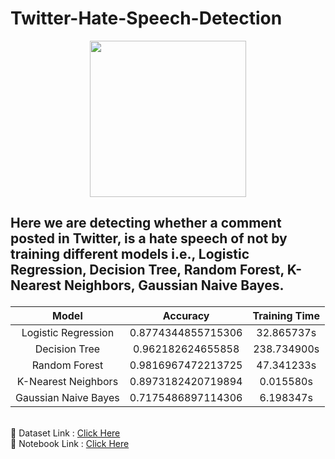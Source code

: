 # Twitter-Hate-Speech-Detection

<p align="center"><img src="https://cliply.co/wp-content/uploads/2021/09/CLIPLY_372109260_TWITTER_LOGO_400.gif" height="250"></p>

## <p aling="justify">Here we are detecting whether a comment posted in Twitter, is a hate speech of not by training different models i.e., Logistic Regression, Decision Tree, Random Forest, K-Nearest Neighbors, Gaussian Naive Bayes. </p>


|         Model        |      Accuracy      | Training Time |
|:--------------------:|:------------------:|:-------------:|
|  Logistic Regression | 0.8774344855715306 |   32.865737s  |
|     Decision Tree    |  0.962182624655858 |  238.734900s  |
|     Random Forest    | 0.9816967472213725 |   47.341233s  |
|  K-Nearest Neighbors | 0.8973182420719894 |   0.015580s   |
| Gaussian Naive Bayes | 0.7175486897114306 |   6.198347s   |
<br>
📌 Dataset Link : <a href="https://www.kaggle.com/code/subhajeetdas/twitter-hate-speech-detection-different-model/input">Click Here</a><br>
📌 Notebook Link : <a href="https://www.kaggle.com/code/subhajeetdas/twitter-hate-speech-detection-different-model/notebook">Click Here</a>
